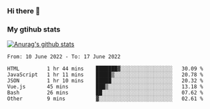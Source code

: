### Hi there 👋

### My gtihub stats

[![Anurag's github stats](https://github-readme-stats.vercel.app/api?username=gaozhidong)](https://github.com/gaozhidong/github-readme-stats)

<!--START_SECTION:waka-->

```text
From: 10 June 2022 - To: 17 June 2022

HTML         1 hr 44 mins    ███████▓░░░░░░░░░░░░░░░░░   30.09 %
JavaScript   1 hr 11 mins    █████▒░░░░░░░░░░░░░░░░░░░   20.78 %
JSON         1 hr 10 mins    █████░░░░░░░░░░░░░░░░░░░░   20.32 %
Vue.js       45 mins         ███▒░░░░░░░░░░░░░░░░░░░░░   13.18 %
Bash         26 mins         ██░░░░░░░░░░░░░░░░░░░░░░░   07.62 %
Other        9 mins          ▓░░░░░░░░░░░░░░░░░░░░░░░░   02.61 %
```

<!--END_SECTION:waka-->
